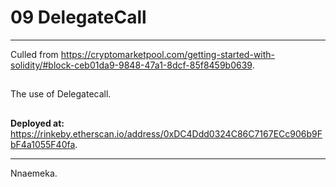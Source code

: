 # 09 DelegateCall

---

Culled from https://cryptomarketpool.com/getting-started-with-solidity/#block-ceb01da9-9848-47a1-8dcf-85f8459b0639.

##

The use of Delegatecall.

##

**Deployed at:** https://rinkeby.etherscan.io/address/0xDC4Ddd0324C86C7167ECc906b9FbF4a1055F40fa.

---

Nnaemeka.
